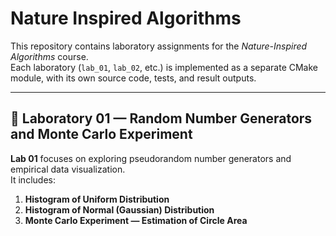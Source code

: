 # Nature Inspired Algorithms

This repository contains laboratory assignments for the *Nature-Inspired Algorithms* course.  
Each laboratory (`lab_01`, `lab_02`, etc.) is implemented as a separate CMake module, with its own source code, tests, and result outputs.

---

## 🧪 Laboratory 01 — Random Number Generators and Monte Carlo Experiment

**Lab 01** focuses on exploring pseudorandom number generators and empirical data visualization.  
It includes:

1. **Histogram of Uniform Distribution**
2. **Histogram of Normal (Gaussian) Distribution**
3. **Monte Carlo Experiment — Estimation of Circle Area**
